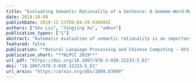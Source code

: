 ```yaml
---
title: "Evaluating Semantic Rationality of a Sentence: A Sememe-Word-Matching Neural Network Based on HowNet"
date: 2019-10-09
publishDate: 2019-12-23T08:04:29.934094Z
authors: ["Shu Liu", "Jingjing Xu", "admin"]
publication_types: ["1"]
abstract: "Automatic evaluation of semantic rationality is an important yet challenging task, and current automatic techniques cannot effectively identify whether a sentence is semantically rational. Methods based on the language model do not measure the sentence by rationality but by commonness. Methods based on the similarity with human written sentences will fail if human-written references are not available. In this paper, we propose a novel model called Sememe-Word-Matching Neural Network (SWM-NN) to tackle semantic rationality evaluation by taking advantage of the sememe knowledge base HowNet. The advantage is that our model can utilize a proper combination of sememes to represent the fine-grained semantic meanings of a word within specific contexts. We use the fine-grained semantic representation to help the model learn the semantic dependency among words. To evaluate the effectiveness of the proposed model, we build a large-scale rationality evaluation dataset. Experimental results on this dataset show that the proposed model outperforms the competitive baselines."
featured: false
publication: "*Natural Language Processing and Chinese Computing - 8th CCF International Conference, **NLPCC 2019**, Proceedings, Part I*"
publication_short: "**NLPCC 2019**"
url_pdf: "https://doi.org/10.1007/978-3-030-32233-5_61"
doi: "10.1007/978-3-030-32233-5_61"
url_arxiv: "https://arxiv.org/abs/1809.03999"
---
```


